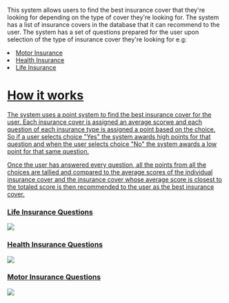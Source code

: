 <p>This system allows users to find the best insurance cover that they're looking for depending on the type of cover they're looking for. The system has a list of insurance covers in the database that it can recommend to the user. The system has a set of questions prepared for the user upon selection of the type of insurance cover they're looking for e.g:</p>
<u>
<li>Motor Insurance</li>
<li>Health Insurance</li>
<li>Life Insurance</li>
</ul>
<h1>How it works</h1>
<p>The system uses a point system to find the best insurance cover for the user. Each insurance cover is assigned an average scorwe and each question of each insurance type is assigned a point based on the choice. So if a user selects choice "Yes" the system awards high points for that question and when the user selects choice "No" the system awards a low point for that same question.</p>
<p>Once the user has answered every question, all the points from all the choices are tallied and compared to the average scores of the individual insurance cover and the insurance cover whose average score is closest to the totaled score is then recommended to the user as the best insurance cover.</p>
<h3>Life Insurance Questions</h3>
<img src="https://user-images.githubusercontent.com/63863253/189724554-7bcebaaf-406b-496f-b0fc-27a82bcdab79.png">
<h3>Health Insurance Questions</h3>
<img src="https://user-images.githubusercontent.com/63863253/189724915-2f5fde68-374b-410b-9fb7-a8c556a8bbff.png">
<h3>Motor Insurance Questions</h3>
<img src="https://user-images.githubusercontent.com/63863253/189725205-79948d83-831a-4609-9ac3-a93622dcb8dd.png">
